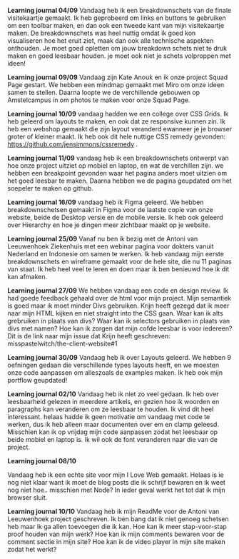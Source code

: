 **Learning journal 04/09**
Vandaag heb ik een breakdownschets van de finale visitekaartje gemaakt. Ik heb geprobeerd om links en buttons te gebruiken om een toolbar maken, en dan ook een tweede kant van mijn visitekaartje maken. 
De breakdownschets was heel nuttig omdat ik goed kon visualiseren hoe het eruit ziet, maak dan ook alle technische aspekten onthouden. Je moet goed opletten om jouw breakdown schets niet te druk maken en
goed leesbaar houden. je moet ook niet je schets volproppen met ideen!

**Learning journal 09/09**
Vandaag zijn Kate Anouk en ik onze project Squad Page gestart. We hebben een mindmap gemaakt met Miro om onze ideen samen te stellen. Daarna loopte we de verchillende gebouwen op Amstelcampus in om photos
te maken voor onze Squad Page.

**Learning journal 10/09**
vandaag hadden we een college over CSS Grids. Ik heb geleerd om layouts te maken, en ook dat ze responsive kunnen zin. Ik heb een webshop gemaakt die zijn layout veranderd ewanneer je je browser groter of
kleiner maakt. Ik heb ook dit hele nuttige CSS remedy gevonden: https://github.com/jensimmons/cssremedy .

**Learning journal 11/09**
vandaag heb ik een breakdownschets ontwerpt van hoe onze project uitziet op mobiel en laptop, en wat de verchillen zijn. we hebben een breakpoint gevonden waar het pagina anders moet uitzien om het goed leesbar
te maken. Daarna hebben we de pagina geupdated om het soepeler te maken op github.

**Learning journal 16/09**
vandaag heb ik Figma geleerd. We hebben breakdownschetsen gemaakt in Figma voor de laatste copie van onze website, beide de Desktop versie en de mobile versie. Ik heb ook geleerd over Hierarchy en hoe je dingen
meer zichtbaar maakt op je website.

**Learning journal 25/09**
Vanaf nu ben ik bezig met de Antoni van Leeuwenhoek Ziekenhuis met een webinar pagina voor dokters vanuit Nederland en Indonesie om samen te werken. Ik heb vandaag mijn eerste breakdownschets en wireframe gemaakt
voor de hele site, die nu 11 paginas van staat. Ik heb heel veel te leren en doen maar ik ben benieuwd hoe ik dit kan afmaken.

**Learning journal 27/09**
We hebben vandaag een code en design review. Ik had goede feedback gehaald over de html voor mijn project. Mijn semantiek is goed maar ik moet minder Divs gebruiken. Krijn heeft gezegd dat ik meer naar mijn HTML
kijken en niet straight into the CSS gaan. Waar kan ik alts grebruiken in plaats van divs? Waar kan ik selectors gebruiken in plaats van divs met namen? Hoe kan ik zorgen dat mijn cofde leesbar is voor iedereen?
Dit is de link naar mijn issue dat Krijn heeft geschreven: misspastelwitch/the-client-website#1

**Learning journal 30/09**
Vandaag heb ik over Layouts geleerd. We hebben 9 oefningen gedaan die verschillende types layouts heeft, en we moesten onze code aanpassen om alleszoals de examples maken. Ik heb ook mijn portflow geupdated!

**Learning journal 02/10**
Vandaag heb ik niet zo veel gedaan. Ik heb over leesbaarheid gelezen in meerdere artikels, en gezien hoe ik woorden en paragraphs kan veranderen om ze leesbaar te houden. Ik vind dit heel interessant. helaas hadde ik geen motivatie om vandaag met code te werken, dus ik heb alleen maar documenten over em en clamp geleesd. Misschien kan ik op vrijdag mijn code aanpassen zodat het leesbaar op beide mobiel en laptop is. Ik wil ook de font veranderen naar die van de project.

**Learning journal 08/10**

Vandaag heb ik een echte site voor mijn I Love Web gemaakt. Helaas is ie nog niet klaar want ik moet de blog posts die ik schrijf bewaren en ik weet nog niet hoe.. misschien met Node? In ieder geval werkt het tot dat ik mijn browser sluit. 

**Learning journal 10/10**
Vandaag heb ik mijn ReadMe voor de Antoni van Leeuwenhoek project geschreven. Ik ben bang dat ik niet genoeg schetsen heb maar ik ga allen toevoegen die ik kan. Hoe kan ik meer stap-voor-stap proof houden van mijn werk? Hoe kan ik mijn comments bewaren voor de comment sectie in mijn site? Hoe kan ik de video player in mijn site maken zodat het werkt? 
